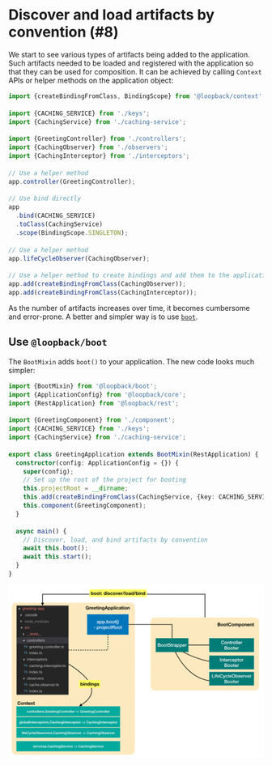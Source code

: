 # Discover and load artifacts by convention (#8)

We start to see various types of artifacts being added to the application. Such
artifacts needed to be loaded and registered with the application so that they
can be used for composition. It can be achieved by calling `Context` APIs or
helper methods on the application object:

```ts
import {createBindingFromClass, BindingScope} from '@loopback/context';

import {CACHING_SERVICE} from './keys';
import {CachingService} from './caching-service';

import {GreetingController} from './controllers';
import {CachingObserver} from './observers';
import {CachingInterceptor} from './interceptors';

// Use a helper method
app.controller(GreetingController);

// Use bind directly
app
  .bind(CACHING_SERVICE)
  .toClass(CachingService)
  .scope(BindingScope.SINGLETON);

// Use a helper method
app.lifeCycleObserver(CachingObserver);

// Use a helper method to create bindings and add them to the application
app.add(createBindingFromClass(CachingObserver));
app.add(createBindingFromClass(CachingInterceptor));
```

As the number of artifacts increases over time, it becomes cumbersome and
error-prone. A better and simpler way is to use
[`boot`](https://loopback.io/doc/en/lb4/Booting-an-Application.html).

## Use `@loopback/boot`

The `BootMixin` adds `boot()` to your application. The new code looks much
simpler:

```ts
import {BootMixin} from '@loopback/boot';
import {ApplicationConfig} from '@loopback/core';
import {RestApplication} from '@loopback/rest';

import {GreetingComponent} from './component';
import {CACHING_SERVICE} from './keys';
import {CachingService} from './caching-service';

export class GreetingApplication extends BootMixin(RestApplication) {
  constructor(config: ApplicationConfig = {}) {
    super(config);
    // Set up the root of the project for booting
    this.projectRoot = __dirname;
    this.add(createBindingFromClass(CachingService, {key: CACHING_SERVICE}));
    this.component(GreetingComponent);
  }

  async main() {
    // Discover, load, and bind artifacts by convention
    await this.boot();
    await this.start();
  }
}
```

![greeting-app boot](../../imgs/tutorials/core/greeting-app-boot.png)
